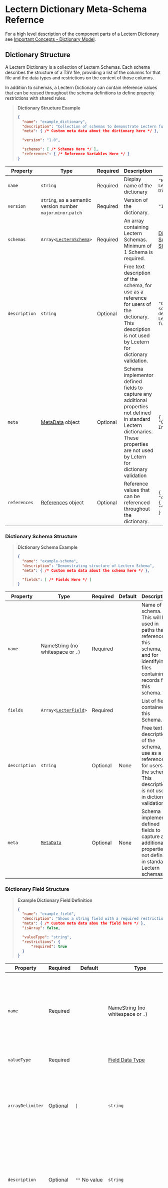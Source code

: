 # Lectern Dictionary Meta-Schema Refernce

For a high level description of the component parts of a Lectern Dictionary see [Important Concepts - Dictionary Model](./important-concepts.md#dictionary-model).

## Dictionary Structure

A Lectern Dictionary is a collection of Lectern Schemas. Each schema describes the structure of a TSV file, providing a list of the columns for that file and the data types and restrictions on the content of those columns.

In addition to schemas, a Lectern Dictionary can contain reference values that can be reused throughout the schema definitions to define property restrictions with shared rules.

> **Dictionary Structure Example**
> ```json
> {
> 	"name": "example_dictionary",
> 	"description": "Collection of schemas to demonstrate Lectern functionality",
> 	"meta": { /* Custom meta data about the dictionary here */ },
> 
> 	"version": "1.0",
> 
> 	"schemas": [ /* Schemas Here */ ],
> 	"references": { /* Reference Variables Here */ }
> }
> ```

| Property      | Type                                                           | Required | Description                                                                                                                                                                            | Example                                                        |
| ------------- | -------------------------------------------------------------- | -------- | :------------------------------------------------------------------------------------------------------------------------------------------------------------------------------------- | -------------------------------------------------------------- |
| `name`        | `string`                                                       | Required | Display name of the dictionary                                                                                                                                                         | `"Example Lectern Dictionary"`                                 |
| `version`     | `string`, as a semantic version number `major`.`minor`.`patch` | Required | Version of the dictionary.                                                                                                                                                             | `"1.23.4"`                                                     |
| `schemas`     | `Array<`[`LecternSchema`](#dictionary-schema-structure)`>`     | Required | An array containing Lectern Schemas. Minimum of 1 Schema is required.                                                                                                                  | [Dictionary Schema Structure](#dictionary-schema-structure)    |
| `description` | `string`                                                       | Optional | Free text description of the schema, for use as a reference for users of the dictionary. This description is not used  by Lcetern for dictionary validation.                           | `"Collection of schemas to demonstrate Lectern functionality"` |
| `meta`        | [MetaData](#meta-data-structure) object                        | Optional | Schema implementor defined fields to capture any additional properties not defined in standard Lectern dictionaries. These properties are not used by Lctern for dictionary validation | `{ "author": "Guy Incognito" }`                                |
| `references`  | [References](#references-structure) object                     | Optional | Reference values that can be referenced throughout the dictionary.                                                                                                                     | `{ "customRegex": { "ncitIds": "^NCIT:C\d+$" } }`              |

### Dictionary Schema Structure
> **Dictionary Schema Example**
> ```json
> {
> 	"name": "example-schema",
> 	"description": "Demonstrating structure of Lectern Schema",
> 	"meta": { /* Custom meta data about the schema here */ },
> 
> 	"fields": [ /* Fields Here */ ]
> }
> ```


| Property      | Type                                                    | Required | Default | Description                                                                                                                                 | Example                                                   |
| ------------- | ------------------------------------------------------- | -------- | ------- | :------------------------------------------------------------------------------------------------------------------------------------------ | --------------------------------------------------------- |
| `name`        | NameString (no whitespace or `.`)                       | Required |         | Name of the schema. This will be used in paths that reference this schema, and for identifying files containing records for this schema.    | `"example-schema"`                                        |
| `fields`      | `Array<`[`LecterField`](#dictionary-field-structure)`>` | Required |         | List of fields contained in this Schema.                                                                                                    | [Dictionary Field Structure](#dictionary-field-structure) |
| `description` | `string`                                                | Optional | None    | Free text description of the schema, for use as a reference for users of the schema. This description is not used in dictionary validation. | `"Demonstrating structure of Lectern Schema"`             |
| `meta`        | [`MetaData`](#meta-data-structure)                      | Optional | None    | Schema implementor defined fields to capture any additional properties not defined in standard Lectern schemas.                             | [Meta Data Structure](#meta-data-structure)               |

### Dictionary Field Structure
> **Example Dictionary Field Definition**
> ```json
> {
> 	"name": "example_field",
> 	"description": "Shows a string field with a required restriction",
> 	"meta": { /* Custom meta data abou the field here */ },
> 	"isArray": false,
> 
> 	"valueType": "string",
> 	"restrictions": {
> 		"required": true
> 	}
> }
> ```

| Property         | Required | Default                | Type                                                | Description                                                                                                                                                                                                                                                                                                                                                              | Example                                              |
| ---------------- | -------- | ---------------------- | --------------------------------------------------- | :----------------------------------------------------------------------------------------------------------------------------------------------------------------------------------------------------------------------------------------------------------------------------------------------------------------------------------------------------------------------- | ---------------------------------------------------- |
| `name`           | Required |                        | NameString (no whitespace or `.`)                   | Name of the field. This will be used as the header in TSV files in this field's schema, and in any paths referencing this field.                                                                                                                                                                                                                                         | `"example_field`                                     |
| `valueType`      | Required |                        | [Field Data Type](#field-data-types)                | Type of value stored in this field                                                                                                                                                                                                                                                                                                                                       | `"string"`                                           |
| `arrayDelimiter` | Optional | `\|`                   | `string`                                            | Character or string that will be used to split multiple values into an array. The default delimiter is the `\|` character.                                                                                                                                                                                                                                               |                                                      |
| `description`    | Optional | `""` No value          | `string`                                            | Free text description of the field, for use as a reference for users of the schema. This description is not used in dictionary validation.                                                                                                                                                                                                                               | `"Shows a string field with a required restriction"` |
| `meta`           | Optional | Empty object, no value | [`MetaData`](#meta-data-structure) object           | Schema implementor defined fields to capture any additional properties not defined in standard Lectern fields.                                                                                                                                                                                                                                                           | `{ "displayName": "Example Field" }`                 |
| `isArray`        | Optional | `false`                | `boolean`                                           | Type of value stored in this field                                                                                                                                                                                                                                                                                                                                       |                                                      |
| `restrictions`   | Optional | No Restrictions        | `RestrictionsObject` or `Array<RestrictionsObject>` | An object containing all validation rules for this field. This can be a single object containing all [restrictions](#field-restrictions) applied to this field or a list of objects whose restrictions will be combined. [Conditional restrictions](#conditional-restrictions) can also be used to apply validation rules based on values of other fields in the record. | `{ "required": true }`                               |
| `unique`         | Optional | `false`                | `boolean`                                           | Indicates that every record in this schema should have a unique value for this field. This rule is applied when a collection of records are validated together, ensuring that no two records in that collection repeat a value.                                                                                                                                          | `true`                                               |



#### Field Data Types

| valueType | Description                                                                                                                                                                   | Examples                                                    |
| --------- | :---------------------------------------------------------------------------------------------------------------------------------------------------------------------------- | ----------------------------------------------------------- |
| `boolean` | Boolean value, either `true` or `false`. Accepts values with any letter casing, for example `true`, `True`, and `TRUE` will all be interpretted as `true`                     | `true`, `false`                                             |
| `integer` | Numeric integer value. Will accept positive and negative values (ex. `21` or `-8`) but will reject any decimals (ex. `1.23`)                                                  | `21`, `-8`                                                  |
| `number`  | Numeric value. Will accept any numeric value, including those with decimals.                                                                                                  | `1.23`, `-4.567`                                            |
| `string`  | String fields. Value can have any length and use any character other than the file delimiter (by default `tab`) or the array delimiter for an array field (by default ` \| `) | `asdf`, `Hello World`, `Another longer example of a string` |

#### Field Restrictions

Restrictions on a field are a list of rules that all values for this field must adhere to, these are the list of validations on the contents of each field. Two examples of restrictions are that a value is `required`, and that a value must take a value from a list of available options (`codeList`). The full list of available restrictions are described in the table below.

The restrictions property of a field can have a value that is either a single restrictions object, or an array with any number of restrictions objects. If an array of restriction objects is provided, each set of restrictions will be applied in turn - for data to be valid, all restrictions in the array must pass. A restrictions object can either contain a set of restrictions from the table below, or be a [conditional restriction](#conditional-restrictions).

The full list of available restrictions are:

| Restriction | Used with Field Types         | Type                                                            | Description                                                                                                                                                                                                                                                                                                                                  | Examples                                                                                                                                                          |
| ----------- | ----------------------------- | --------------------------------------------------------------- | :------------------------------------------------------------------------------------------------------------------------------------------------------------------------------------------------------------------------------------------------------------------------------------------------------------------------------------------- | ----------------------------------------------------------------------------------------------------------------------------------------------------------------- |
| `codeList`  | `integer`, `number`, `string` | Array of type of the field                                      | An array of values of the type matching this field. Data provided for this field must have one of the values in this list.                                                                                                                                                                                                                   | `["Weak", "Average", "Strong"]`                                                                                                                                   |
| `compare`   | all                           | [ComparedFieldsRule](#comparedfieldsrule-data-structure) object | Enforces that this field has a value based on the provided value in another field. Examples would be to ensure that the two values are not equal, or for numeric values ensure one is greater than the other.                                                                                                                                | `{ "fields": ["age_at_diagnosis"], "relation": "greaterThanOrEqual" }` Ensure that a field such as `age_at_death` is greater than the provided `age_at_diagnosis` |
| `count`     | Array fields of all types     | `integer` or [`RangeRule`](#rangerule-data-structure) object    | Enfroces the number of entries in an array. Can specify an exact array size, or provide range rules that set maximum and minimum counts.                                                                                                                                                                                                     | `7` or `{"min": 5, "max": 10}`                                                                                                                                    |
| `empty`     | all                           |                                                                 | Requires that no value is provided. This is useful when used on a [conditional restriction](#conditional-restrictions) in order to prevent a value from being given when the condition is `true`. For an array field with this restriction, an empty array is a valid value for this restriction.                                            | n/a                                                                                                                                                               |
| `range`     | `integer`, `number`           |                                                                 | Uses a [RangeRule](#rangerule-data-structure) object to define minimum and/or maximum values for this field                                                                                                                                                                                                                                  | `{"min": 5}`, `{"exclusiveMax": 50}`, `{"exclusiveMin": 5, "max": 50}`                                                                                            |
| `regex`     | `string`                      |                                                                 | A regular expression that all values must match.                                                                                                                                                                                                                                                                                             | `^[a-z0-9]+$`                                                                                                                                                     |
| `required`  | all                           |                                                                 | A value must be provided, missing/undefined values will fail validation. Empty strings will not be accepted, though `0` (for `number` and `int` fields) and `false` (for `boolean` fields) are accepted. An array field with this restriction must have at least one entry.                                                                  | `true`, `false`                                                                                                                                                   |

#### Conditional Restrictions

Restrictions can be added with conditions so that the validations are only applied based on the values provided to other fields within a record.

A conditional restriction uses an if/then/else style syntax:

The `if` property will be an object containing an array of `conditions` that look at other fields on the same record and apply matching rules to their values. When those field values match the rules in the condition than the condition passes. An optional `case` property can be added to the `if` object that defines how many of the `conditions` have to pass in order for the whole condition block to resolve as `true` - default is `all`, requiring all conditions to be met. 

The `then` object contains the restrictions that will be applied when the `if` condition is `true`, and the `else` condition contains restrictions to apply when the `if` condition is `false`. The `then` property is required but using an `else` property is optional.

| Property | Required | Default                       | Type                                                | Description                                                                                                                                                                                                                                                                                                                                                                            | Example                                                                                                |
| -------- | -------- | ----------------------------- | --------------------------------------------------- | :------------------------------------------------------------------------------------------------------------------------------------------------------------------------------------------------------------------------------------------------------------------------------------------------------------------------------------------------------------------------------------- | ------------------------------------------------------------------------------------------------------ |
| `if`     | Required |                               | `RequirementsConditions`                            | Contains the conditional cases that will be checked before applying this object's restrictions. This object contains a list of `conditions` and a `case` that indicates how many of the conditions need to be found `true` for the entire conditions block to be considered `true`. The case options are `any`, `all`, and `none`, with `all` being default (if case is not provided). | `{ "conditions": [ { "field": "another_field", "match": { "value": "Some Value" }} ], "case": "all" }` |
| `then`   | Required |                               | `RestrictionsObject` or `Array<RestrictionsObject>` | The restriction rules to apply when the `if` condition is found to be `true`.                                                                                                                                                                                                                                                                                                          | `{ "required": true}`                                                                                  |
| `else`   | Optional | Empty object, no restrictions | `RestrictionsObject` or `Array<RestrictionsObject>` | The restriction rules to apply when the `if` condition is found to be `false`.                                                                                                                                                                                                                                                                                                         | `{ "empty": true}`                                                                                     |

```json
{
	"if": {
		"conditions": [ /* Restriction conditions */ ],
		"case": "all"
	},
	"then": {/* Restrictons */} OR [ /* Restrictions objects (restriction values or nested conditional restrictions */ ],
	"else": {/* Restrictons */} OR [ /* Restrictions objects (restriction values or nested conditional restrictions */ ]
}
```

##### Conditions Structure

A requirement condition is defined by providing a field name or list of field names from this schema, and the matching rules that satisfy this condition. If multiple field names are provided, a `case` property can be added to specify how many of their values must pass the matching rules (`all`, `any`, or `none` of them).

| Property         | Required | Default | Type                 | Description                                                                                                                                                                                                                                                                                                                    | Example                      |
| ---------------- | -------- | ------- | -------------------- | :----------------------------------------------------------------------------------------------------------------------------------------------------------------------------------------------------------------------------------------------------------------------------------------------------------------------------- | ---------------------------- |
| `fields`         | Required |         | `Array<NameString>`  | Names of fields from the same schema. This match rule will be applied to all fields listed - see `case` to determine the rules for how many of these fields must match. All specified fields must store values of the same type.                                                                                               | `["some_field"]`             |
| `match`          | Required |         | `MatchRules` object  | Matching rules for the values of the `fields`. All rules included in this object will be tested and all must be pass - this is not affected by the `case` property. [Conditional Match Rules](#conditional-match-rules)                                                                                                        | `{ "value": "Hello World" }` |
| `arrayFieldCase` | Optional | `all`   | `all`, `any`, `none` | When a specified field is an array type, the `arrayFieldCase` dictates how many of the values in the array must pass the matching rules. `all` requires all values in the array to pass the matching rule. `any` requires at least one value in the array to match. `non` requires that none of the values in the array match. | `any`                        |
| `case`           | Optional | `all`   | `all`, `any`, `none` | Defines how many of the listed `fields` must have a value that matches the `match` rules. `all` requires all fields values to have matching values. `any` requires at least one field to have a matching value. `none` requires that there none of the specified fields have values that match.                                | `any`                        |

> **Example Conditional Restriction**: match single value
> 
> Condition where `shirt_size` is `Small`
> ```json
> {
> 	"fields": ["shirt_size"],
> 	"match": {
> 		"value": "Small"
> 	}
> }
> ```

> **Example Conditional Restriction**: match value from list
> 
> Condition where `shirt_size` is any value in a list (`Medium` or `Large`)
> ```json
> {
> 	"fields": ["shirt_size"],
> 	"match": {
> 		"codeList": ["Medium", "Large`"]
> 	}
> }
> ```

##### Conditional Match Rules
| Property   | Used with Field Types | Type                                               | Description                                                                                                                                                                                                                                                                                                                                                                                                                    | Example                                                                                                |
| ---------- | --------------------- | -------------------------------------------------- | :----------------------------------------------------------------------------------------------------------------------------------------------------------------------------------------------------------------------------------------------------------------------------------------------------------------------------------------------------------------------------------------------------------------------------- | ------------------------------------------------------------------------------------------------------ |
| `codeList` | all                   | Array of type of specified fields                  | A list of values that the field could match. This rule passes when the specified field's value can be found in this list.                                                                                                                                                                                                                                                                                                      | `["value_one", "value_two"]`                                                                           |
| `count`    | Array type fields     | Integer, or [RangeRule](#rangerule-data-structure) | Matches the number of values in an array field. This condition can be provided as a number, in which case this condition matches if the array is that exact length. This condition can be provided as a Range object as well, in which case it will match if the number of elements in the array pass the minimum and maximum conditions provided in the condition.                                                            | `2` - Field must have exactly 2 elements. </br> `{ max: 10 }` - Field must have no more than 10 items. |
| `exists`   | all                   | Boolean                                            | This condition requires a field to either have a value or have no value. When the `exists` condition is set to `true`, the field must have a value. When `exists` is sdet to `false`, the field must have no value. For array fields, `exists=false` only matches when the array is completely empty, and `exists=true` passes if the array has 1 or more values - `arrayCase` has no interaction with the `exists` condition. | `true`                                                                                                 |
| `range`    | `number`, `integer`   | [RangeRule](#rangerule-data-structure)             | Maximum and minimum value conditions that a numeric field must pass.                                                                                                                                                                                                                                                                                                                                                           | `{ min: 5, exclusiveMax: 10 }` Represents an integer from 5-9.                                         |
| `regex`    | `string`              | String (Regular Expression)                        | A regular expression pattern that the value must match.                                                                                                                                                                                                                                                                                                                                                                        | `^NCIT:C\d+$` Value must match an NCI Thesaurus ID.                                                    |
| `value`    | all                   | Type of specified fields                           | Field value matches the value of the specified field. Strings are matched case insensitive. When arrays are matched, the order of their elements is ignored - a field matches this condition if the elements in field are the same elements as in the value match rule. For example, the rule `['abc', 'def']` matches the value `['def', 'abc']` but does not match `['abc', 'def', 'ghi']`.                                  | `some_value`, `[1, 2, 3]`                                                                              |

### Meta Data Structure

> **Meta Example**
> ```json
> {
> 	"displayName": "Nicely Formatted Name",
> 	"externalReferenceId": "ABCD:1234",
> 	"exampleBooleanPropery": true,
> 	"exampleNumericProperty": 123
> }
> ```

A `meta` object is available to allow the dictionary creator to add custom properties to the Lectern Dictionary. The `meta` property is available to all Dictionary, Schema, and Field objects. Providing a `meta` value is optional. If provided the `meta` value is a JSON object. There are no restrictions on the field names that can be added to the `meta` object other than they must be valid JSON. The values for properties of the `meta` can either be another nested meta object, or are one of the allowed value types:
  - `string`
  - `number`
  - `boolean`
  - `Array<string>`
  - `Array<number>`

### References Structure

References are defined at the dictionary level so they can be reused across schemas. References can be used to store values that can be used in `meta` or `restrictions`

#### Using References
Reference variables can be used in a `meta` object or a `restrictions` object as either a restriction value or a conditional match value.

To use a reference, replace the value in the value of the meta or restriction property with a string containing a `ReferenceTag`. A `ReferenceTags` 

### RangeRule Data Structure

> **RangeRule Example**
> ```json
> {
> 	"min": 5,
> 	"exclusiveMax": 10
> }
> ```

`RangeRule` objects are used to define restrictions and conditions where a numeric minimum or maximum needs to be defined. This object must define at least 1 property (ie. could define a minimum but not maximum, or vice-versa).

There is an inclusive and an exclusive version of the minimum and maximum properties. `min` and `max` are _inclusive_, and the alternate form `exclusiveMin` and `exclusiveMax` are _exclusive_. By example, `{ "min":5 }` allows the value `5` and greater, while `{ "exclusiveMin": 5 }` allows only values greater than `5` but not `5` itself.

A `RangeRule` cannot include but an inclusive and exclusive version of min, or of max (ie. it cannot have `min` and `exclusiveMin`.)

| Property       | Description                                                       |
| -------------- | :---------------------------------------------------------------- |
| `exclusiveMax` | Allows values less than this value, but not this value itself.    |
| `exclusiveMin` | Allows values greater than this value, but not this value itself. |
| `max`          | Allows this value and values lesser than this value.              |
| `min`          | Allows this value and values greater than this value.             |

### ComparedFieldsRule Data Structure

> **ComparedFieldsRule** Example
> 
> ```json
> {
> 	"fields": "some_field",
> 	"relation": "equal",
> }
> ```

| Property   | Required | Default              | Type                                                                                                                   | Description                                                                                                                                                                                                               |
| ---------- | -------- | -------------------- | ---------------------------------------------------------------------------------------------------------------------- | :------------------------------------------------------------------------------------------------------------------------------------------------------------------------------------------------------------------------ |
| `fields`   | Required |                      | `string` or `Array<string>`                                                                                            | The field(s) that the values of will be compared to. These fields will be refered to throughout this section as _compared to_ fields. All these fields need to be the same type as the field(s) they will be compared to. |
| `relation` | Required |                      | `equal`, `notEqual`, `contains`, `containedIn`, `greaterThan`, `greaterThanOrEqual`, `lesserThan`, `lesserThanOrEqual` | The relation between the values of the test field and the compared to fields. See [ComparedFieldsRule Relations](#comparedfieldsrule-relations).                                                                          |
| `case`     | Optional | `all`, `any`, `none` | MatchCase (RangeRule or one of: `all`, `any`, `none`)                                                                  | How many of the _compared to_ fields must pass the comparison for this rule to pass.                                                                                                                                      |

#### ComparedFieldsRule Relations

| Relation Value           | Allowable Field Types | Description                                                                                                |
| ------------------------ | --------------------- | :--------------------------------------------------------------------------------------------------------- |
| **`equal`**:             | all                   | Checks that the current field and the comapred field(s) have the same value                                |
| **`notEqual`**:          | all                   | Checks that the current field and the comapred field(s) do not have the same value                         |
| **`contains`**           | `string`              | Checks that the value of the current field completely contains the value of the compared field(s)          |
| **`containedIn`**        | `string`              | Checks that the value of the current field is completely contained in the value of the compared field(s)   |
| **`greaterThan`**        | `number`, `integer`   | Checks that the value of the current field is greater than (exclusive) the value of the compared field(s). |
| **`greaterThanOrEqual`** | `number`, `integer`   | Checks that the value of the current field is greater than or equal to the value of the compared field(s). |
| **`lesserThan`**         | `number`, `integer`   | Checks that the value of the current field is lesser than (exclusive) the value of the compared field(s).  |
| **`lesserThanOrEqual`**  | `number`, `integer`   | Checks that the value of the current field is lesser than or equal to the value of the compared field(s).  |

## Source Code Reference

Source code for the Lectern Dictionary meta-schema is made available through the package [@overture-stack/lectern-dictionary](../packages/dictionary/). The meta-schema is formally defined in TypeScript and exported as the type `Dictionary` from the file [`dictionary/src/types/dictionaryTypes.ts`](../packages/dictionary/src/types/dictionaryTypes.ts). This definition is created using [`Zod`] schemas, which are also exported from this package and available for use to confirm a given object is a valid Lectern Dictionary.
